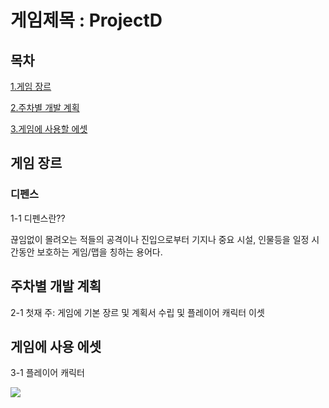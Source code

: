 # 게임제목 : ProjectD
## 목차
[1.게임 장르](#게임-장르)

[2.주차별 개발 계획](#주차별-개발-계획)

[3.게임에 사용할 에셋](#게임에-사용할-에셋)

## 게임 장르
### 디펜스
1-1 디펜스란??

끊임없이 몰려오는 적들의 공격이나 진입으로부터 기지나 중요 시설, 인물등을 일정 시간동안 보호하는 게임/맵을 칭하는 용어다.

## 주차별 개발 계획
2-1 첫재 주: 게임에 기본 장르 및 계획서 수립 및 플레이어 캐릭터 이셋 

## 게임에 사용 에셋
3-1 플레이어 캐릭터

<img src="https://github.com/kimeorua/kimeorua.github.io/blob/main/%ED%94%8C%EB%A0%88%EC%9D%B4%EC%96%B4%20%EC%BA%90%EB%A6%AD%ED%84%B0.PNG?raw=true">
